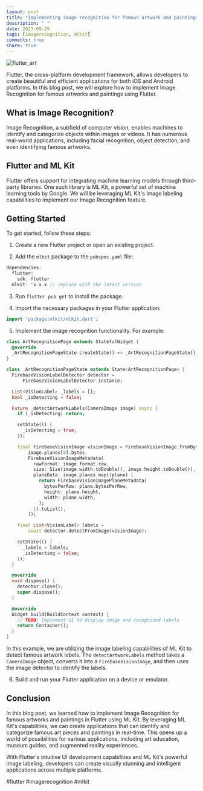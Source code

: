 ```yaml
---
layout: post
title: "Implementing image recognition for famous artwork and paintings in Flutter"
description: " "
date: 2023-09-29
tags: [imagerecognition, mlkit]
comments: true
share: true
---
```


![flutter_art](https://example.com/flutter_art.jpg)

Flutter, the cross-platform development framework, allows developers to create beautiful and efficient applications for both iOS and Android platforms. In this blog post, we will explore how to implement Image Recognition for famous artworks and paintings using Flutter.

## What is Image Recognition?

Image Recognition, a subfield of computer vision, enables machines to identify and categorize objects within images or videos. It has numerous real-world applications, including facial recognition, object detection, and even identifying famous artworks.

## Flutter and ML Kit

Flutter offers support for integrating machine learning models through third-party libraries. One such library is ML Kit, a powerful set of machine learning tools by Google. We will be leveraging ML Kit's image labeling capabilities to implement our Image Recognition feature.

## Getting Started

To get started, follow these steps:

1. Create a new Flutter project or open an existing project.

2. Add the `mlkit` package to the `pubspec.yaml` file:

```dart
dependencies:
  flutter:
    sdk: flutter
  mlkit: ^x.x.x // replace with the latest version
```

3. Run `flutter pub get` to install the package.

4. Import the necessary packages in your Flutter application:

```dart
import 'package:mlkit/mlkit.dart';
```

5. Implement the image recognition functionality. For example:

```dart
class ArtRecognitionPage extends StatefulWidget {
  @override
  _ArtRecognitionPageState createState() => _ArtRecognitionPageState();
}

class _ArtRecognitionPageState extends State<ArtRecognitionPage> {
  FirebaseVisionLabelDetector detector =
      FirebaseVisionLabelDetector.instance;

  List<VisionLabel> _labels = [];
  bool _isDetecting = false;

  Future _detectArtworkLabels(CameraImage image) async {
    if (_isDetecting) return;

    setState(() {
      _isDetecting = true;
    });

    final FirebaseVisionImage visionImage = FirebaseVisionImage.fromBytes(
        image.planes[0].bytes,
        FirebaseVisionImageMetadata(
          rawFormat: image.format.raw,
          size: Size(image.width.toDouble(), image.height.toDouble()),
          planeData: image.planes.map((plane) {
            return FirebaseVisionImagePlaneMetadata(
              bytesPerRow: plane.bytesPerRow,
              height: plane.height,
              width: plane.width,
            );
          }).toList(),
        ));

    final List<VisionLabel> labels =
        await detector.detectFromImage(visionImage);

    setState(() {
      _labels = labels;
      _isDetecting = false;
    });
  }

  @override
  void dispose() {
    detector.close();
    super.dispose();
  }

  @override
  Widget build(BuildContext context) {
    // TODO: Implement UI to display image and recognized labels
    return Container();
  }
}
```

In this example, we are utilizing the image labeling capabilities of ML Kit to detect famous artwork labels. The `detectArtworkLabels` method takes a `CameraImage` object, converts it into a `FirebaseVisionImage`, and then uses the image detector to identify the labels.

6. Build and run your Flutter application on a device or emulator.

## Conclusion

In this blog post, we learned how to implement Image Recognition for famous artworks and paintings in Flutter using ML Kit. By leveraging ML Kit's capabilities, we can create applications that can identify and categorize famous art pieces and paintings in real-time. This opens up a world of possibilities for various applications, including art education, museum guides, and augmented reality experiences.

With Flutter's intuitive UI development capabilities and ML Kit's powerful image labeling, developers can create visually stunning and intelligent applications across multiple platforms.

#flutter #imagerecognition #mlkit